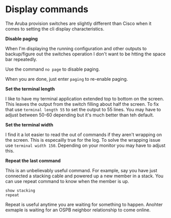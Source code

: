 # Display commands

The Aruba provision switches are slightly different than Cisco when it comes to setting the cli display characteristics.

**Disable paging**

When I'm displaying the running configuration and other outputs to backup/figure out the switches operation I don't want to be htting the space bar repeatedly.

Use the command `no page` to disable paging.

When you are done, just enter `paging` to re-enable paging.

**Set the terminal length**

I like to have my terminal application extended top to bottom on the screen. 
This leaves the output from the switch filling about half the screen. 
To fix that use `terminal length 55` to set the output to 55 lines. You may
have to adjust between 50-60 depending but it's much better than teh default.

**Set the terminal width**

I find it a lot easier to read the out of commands if they aren't wrapping on the screen. This is especailly true for the log. 
To solve the wrapping issue use `terminal width 150`. Depending on your monitor you may have to adjust this.

**Repeat the last command**

This is an unbelievably useful command. For example, say you have just connected a stacking cable and powered up a new member in a stack. 
You can use repeat command to know when the member is up.

```
show stacking
repeat
```
Repeat is useful anytime you are waiting for something to happen. Anohter exmaple is waiting for an OSPB neighbor relationship to come online.

